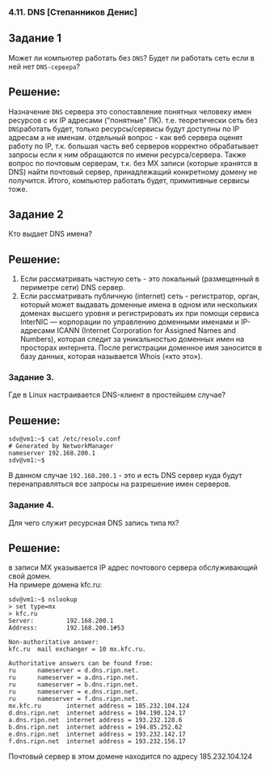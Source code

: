 ### 4.11. DNS [Степанников Денис]
## Задание 1
Может ли компьютер работать без `DNS`? Будет ли работать сеть если в ней нет `DNS-сервера`? 
 
## Решение:
Назначение `DNS` сервера это сопоставление понятных человеку имен ресурсов с их IP адресами ("понятные" ПК). т.е. теоретически сеть без `DNS`работать будет, только ресурсы/сервисы будут доступны по IP адресам а не именам.
отдельный вопрос - как веб сервера оценят работу по IP, т.к. большая часть веб серверов корректно обрабатывает запросы если к ним обращаются по имени ресурса/сервера. Также вопрос по почтовым серверам, т.к. без MX записи (которые хранятся в DNS) найти почтовый сервер, принадлежащий конкретному домену не получится.
Итого, компьютер работать будет, примитивные сервисы тоже.


## Задание 2
Кто выдает DNS имена? 

## Решение:
1. Если рассматривать частную сеть - это локальный (размещенный в периметре сети) DNS сервер.
2. Если рассматривать публичную (internet) сеть - регистратор, орган, который может выдавать доменные имена в одном или нескольких доменах высшего уровня и регистрировать их при помощи сервиса InterNIC — корпорации по управлению доменными именами и IP-адресами ICANN (Internet Corporation for Assigned Names and Numbers), которая следит за уникальностью доменных имен на просторах интернета. После регистрации доменное имя заносится в базу данных, которая называется Whois («кто это»).

### Задание 3. 

Где в Linux настраивается DNS-клиент в простейшем случае?

## Решение:
	sdv@vm1:~$ cat /etc/resolv.conf
	# Generated by NetworkManager
	nameserver 192.168.200.1
	sdv@vm1:~$

В данном случае `192.168.200.1` - это и есть DNS сервер куда будут перенаправляться все запросы на разрешение имен серверов.

### Задание 4. 
Для чего служит ресурсная DNS запись типа `MX`?

## Решение:
в записи MX указывается IP адрес почтового сервера обслуживающий свой домен.  
На примере домена kfc.ru:

	sdv@vm1:~$ nslookup
	> set type=mx
	> kfc.ru
	Server:         192.168.200.1
	Address:        192.168.200.1#53
	
	Non-authoritative answer:
	kfc.ru  mail exchanger = 10 mx.kfc.ru.
	
	Authoritative answers can be found from:
	ru      nameserver = d.dns.ripn.net.
	ru      nameserver = a.dns.ripn.net.
	ru      nameserver = b.dns.ripn.net.
	ru      nameserver = e.dns.ripn.net.
	ru      nameserver = f.dns.ripn.net.
	mx.kfc.ru       internet address = 185.232.104.124
	d.dns.ripn.net  internet address = 194.190.124.17
	a.dns.ripn.net  internet address = 193.232.128.6
	b.dns.ripn.net  internet address = 194.85.252.62
	e.dns.ripn.net  internet address = 193.232.142.17
	f.dns.ripn.net  internet address = 193.232.156.17

Почтовый сервер в этом домене находится по адресу 185.232.104.124